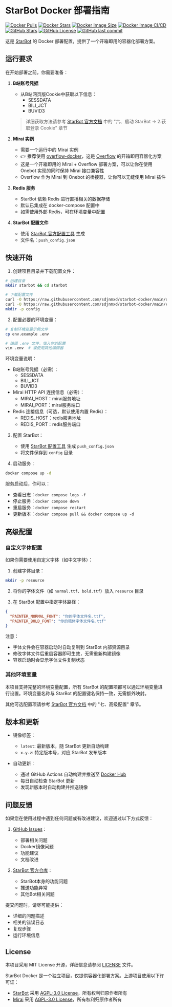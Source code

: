 # StarBot Docker 部署指南

[![Docker Pulls](https://img.shields.io/docker/pulls/sdjnmxd/starbot.svg)](https://hub.docker.com/r/sdjnmxd/starbot) [![Docker Stars](https://img.shields.io/docker/stars/sdjnmxd/starbot.svg)](https://hub.docker.com/r/sdjnmxd/starbot) [![Docker Image Size](https://img.shields.io/docker/image-size/sdjnmxd/starbot/latest)](https://hub.docker.com/r/sdjnmxd/starbot) [![Docker Image CI/CD](https://github.com/sdjnmxd/starbot-docker/actions/workflows/docker-publish.yml/badge.svg)](https://github.com/sdjnmxd/starbot-docker/actions/workflows/docker-publish.yml) [![GitHub Stars](https://img.shields.io/github/stars/sdjnmxd/starbot-docker.svg?logo=github)](https://github.com/sdjnmxd/starbot-docker) [![GitHub License](https://img.shields.io/github/license/sdjnmxd/starbot-docker)](https://github.com/sdjnmxd/starbot-docker/blob/main/LICENSE) [![GitHub last commit](https://img.shields.io/github/last-commit/sdjnmxd/starbot-docker)](https://github.com/sdjnmxd/starbot-docker/commits/main)

这是 [StarBot](https://github.com/Starlwr/StarBot) 的 Docker 部署配置，提供了一个开箱即用的容器化部署方案。

## 运行要求

在开始部署之前，你需要准备：

1. **B站账号凭据**
   - 从B站网页版Cookie中获取以下信息：
     - SESSDATA
     - BILI_JCT
     - BUVID3
   > 详细获取方法请参考 [StarBot 官方文档](https://bot.starlwr.com/depoly/document) 中的 "六、启动 StarBot -> 2.获取登录 Cookie" 章节

2. **Mirai 实例**
   - 需要一个运行中的 Mirai 实例
   - 👉 推荐使用 [overflow-docker](https://github.com/sdjnmxd/overflow-docker)，这是 [Overflow](https://github.com/MrXiaoM/Overflow) 的开箱即用容器化方案
   - 这是一个开箱即用的 Mirai + Overflow 部署方案，可以让你在使用 Onebot 实现的同时保持 Mirai 接口兼容性
   - Overflow 作为 Mirai 到 Onebot 的桥接器，让你可以无缝使用 Mirai 插件

3. **Redis 服务**
   - StarBot 依赖 Redis 进行直播相关的数据存储
   - 默认已集成在 docker-compose 配置中
   - 如需使用外部 Redis，可在环境变量中配置

4. **StarBot 配置文件**
   - 使用 [StarBot 官方配置工具](https://bot.starlwr.com) 生成
   - 文件名：`push_config.json`

## 快速开始

1. 创建项目目录并下载配置文件：
```bash
# 创建目录
mkdir starbot && cd starbot

# 下载配置文件
curl -O https://raw.githubusercontent.com/sdjnmxd/starbot-docker/main/docker-compose.yml
curl -O https://raw.githubusercontent.com/sdjnmxd/starbot-docker/main/env.example
mkdir -p config
```

2. 配置必要的环境变量：
```bash
# 复制环境变量示例文件
cp env.example .env

# 编辑 .env 文件，填入你的配置
vim .env  # 或使用其他编辑器
```

环境变量说明：
- B站账号凭据（必需）：
  - SESSDATA
  - BILI_JCT
  - BUVID3
- Mirai HTTP API 连接信息（必需）：
  - MIRAI_HOST：mirai服务地址
  - MIRAI_PORT：mirai服务端口
- Redis 连接信息（可选，默认使用内置 Redis）：
  - REDIS_HOST：redis服务地址
  - REDIS_PORT：redis服务端口

3. 配置 StarBot：
   - 使用 [StarBot 配置工具](https://bot.starlwr.com) 生成 `push_config.json`
   - 将文件保存到 `config` 目录

4. 启动服务：
```bash
docker compose up -d
```

服务启动后，你可以：
- 查看日志：`docker compose logs -f`
- 停止服务：`docker compose down`
- 重启服务：`docker compose restart`
- 更新版本：`docker compose pull && docker compose up -d`

## 高级配置

### 自定义字体配置
如果你需要使用自定义字体（如中文字体）：

1. 创建字体目录：
```bash
mkdir -p resource
```

2. 将你的字体文件（如 `normal.ttf`、`bold.ttf`）放入 `resource` 目录

3. 在 StarBot 配置中指定字体路径：
```json
{
  "PAINTER_NORMAL_FONT": "你的字体文件名.ttf",
  "PAINTER_BOLD_FONT": "你的粗体字体文件名.ttf"
}
```

注意：
- 字体文件会在容器启动时自动复制到 StarBot 内部资源目录
- 修改字体文件后重启容器即可生效，无需重新构建镜像
- 容器启动时会显示字体文件复制状态

### 其他环境变量
本项目支持完整的环境变量配置，所有 StarBot 的配置项都可以通过环境变量进行设置。环境变量名称与 StarBot 的配置键名保持一致，无需额外映射。

其他可选配置项请参考 [StarBot 官方文档](https://bot.starlwr.com/depoly/document) 中的 "七、高级配置" 章节。

## 版本和更新

- 镜像标签：
  - `latest`: 最新版本，随 StarBot 更新自动构建
  - `x.y.z`: 特定版本号，对应 StarBot 发布版本

- 自动更新：
  - 通过 GitHub Actions 自动构建并推送至 [Docker Hub](https://hub.docker.com/r/sdjnmxd/starbot)
  - 每日自动检查 StarBot 更新
  - 发现新版本时自动构建并推送镜像

## 问题反馈

如果您在使用过程中遇到任何问题或有改进建议，欢迎通过以下方式反馈：

1. [GitHub Issues](https://github.com/sdjnmxd/starbot-docker/issues)：
   - 部署相关问题
   - Docker镜像问题
   - 功能建议
   - 文档改进

2. [StarBot 官方仓库](https://github.com/Starlwr/StarBot/issues)：
   - StarBot本身的功能问题
   - 推送功能异常
   - 其他Bot相关问题

提交问题时，请尽可能提供：
- 详细的问题描述
- 相关的错误日志
- 复现步骤
- 运行环境信息

## License

本项目采用 MIT License 开源，详细信息请参阅 [LICENSE](LICENSE) 文件。

StarBot Docker 是一个独立项目，仅提供容器化部署方案。上游项目使用以下许可证：
- [StarBot](https://github.com/Starlwr/StarBot) 采用 [AGPL-3.0 License](https://github.com/Starlwr/StarBot)，所有权利归原作者所有
- [Mirai](https://github.com/mamoe/mirai) 采用 [AGPL-3.0 License](https://github.com/mamoe/mirai/blob/dev/LICENSE)，所有权利归原作者所有 